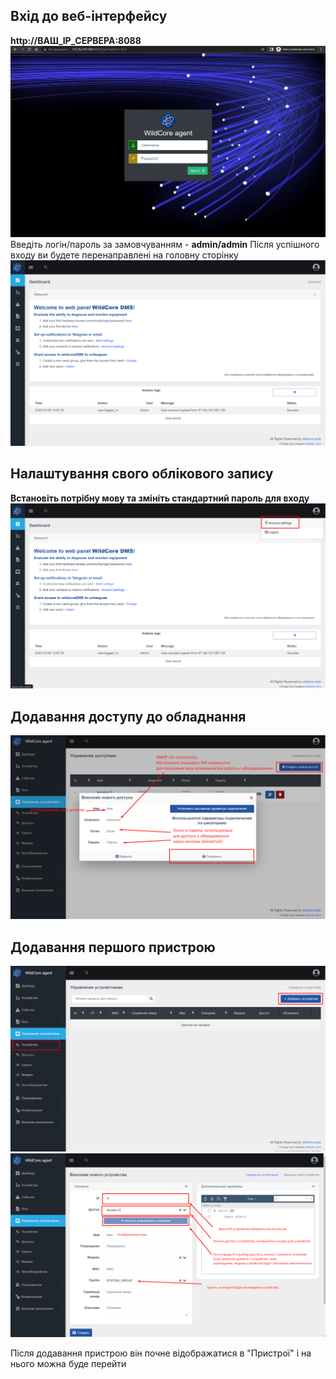 ## Вхід до веб-інтерфейсу
**http://ВАШ_IP_СЕРВЕРА:8088**
![Сторінка входу](assets/incomming-page.png)
Введіть логін/пароль за замовчуванням - **admin/admin**
Після успішного входу ви будете перенаправлені на головну сторінку
![Дашборд з привітанням](assets/empty-dashboard.png)

## Налаштування свого облікового запису
**Встановіть потрібну мову та змініть стандартний пароль для входу**
![Керування обліковим записом](assets/empty-dashboard-account-settings.png)


## Додавання доступу до обладнання
![Створення доступу](assets/add-access.png)

## Додавання першого пристрою
![Додавання пристрою](assets/add-device-btn.png)
![Додавання пристрою](assets/adding-new-device.png)

Після додавання пристрою він почне відображатися в "Пристрої" і на нього можна буде перейти
